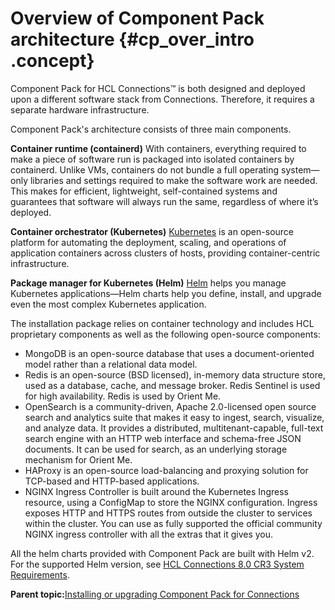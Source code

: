 # Overview of Component Pack architecture {#cp_over_intro .concept}

Component Pack for HCL Connections™ is both designed and deployed upon a different software stack from Connections. Therefore, it requires a separate hardware infrastructure.

Component Pack's architecture consists of three main components.

**Container runtime \(containerd\)**
With containers, everything required to make a piece of software run is packaged into isolated containers by containerd. Unlike VMs, containers do not bundle a full operating system—only libraries and settings required to make the software work are needed. This makes for efficient, lightweight, self-contained systems and guarantees that software will always run the same, regardless of where it’s deployed.

**Container orchestrator \(Kubernetes\)**
[Kubernetes](https://kubernetes.io/) is an open-source platform for automating the deployment, scaling, and operations of application containers across clusters of hosts, providing container-centric infrastructure.

**Package manager for Kubernetes \(Helm\)**
[Helm](https://v2.helm.sh/) helps you manage Kubernetes applications—Helm charts help you define, install, and upgrade even the most complex Kubernetes application.

The installation package relies on container technology and includes HCL proprietary components as well as the following open-source components:

-   MongoDB is an open-source database that uses a document-oriented model rather than a relational data model.
-   Redis is an open-source \(BSD licensed\), in-memory data structure store, used as a database, cache, and message broker. Redis Sentinel is used for high availability. Redis is used by Orient Me.
-   OpenSearch is a community-driven, Apache 2.0-licensed open source search and analytics suite that makes it easy to ingest, search, visualize, and analyze data. It provides a distributed, multitenant-capable, full-text search engine with an HTTP web interface and schema-free JSON documents. It can be used for search, as an underlying storage mechanism for Orient Me.
-   HAProxy is an open-source load-balancing and proxying solution for TCP-based and HTTP-based applications.
-   NGINX Ingress Controller is built around the Kubernetes Ingress resource, using a ConfigMap to store the NGINX configuration. Ingress exposes HTTP and HTTPS routes from outside the cluster to services within the cluster. You can use as fully supported the official community NGINX ingress controller with all the extras that it gives you.

All the helm charts provided with Component Pack are built with Helm v2. For the supported Helm version, see [HCL Connections 8.0 CR3 System Requirements](https://support.hcltechsw.com/csm?id=kb_article&sysparm_article=KB0105966).

**Parent topic:**[Installing or upgrading Component Pack for Connections](../install/cp_install_config_intro.md)

